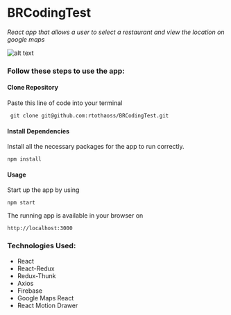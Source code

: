# BRCodingTest
*React app that allows a user to select a restaurant and view the location on google maps*

![alt text](https://media.giphy.com/media/hoyIp1k1pId8GM1UOb/giphy.gif 'Burger App in Action')


### Follow these steps to use the app:

#### Clone Repository
Paste this line of code into your terminal

`` git clone git@github.com:rtothaoss/BRCodingTest.git``

#### Install Dependencies 
Install all the necessary packages for the app to run correctly.

``` npm install ```

#### Usage

Start up the app by using

`` npm start ``

The running app is available in your browser on 

`` http://localhost:3000 ``

### Technologies Used:
* React
* React-Redux
* Redux-Thunk
* Axios
* Firebase
* Google Maps React
* React Motion Drawer
